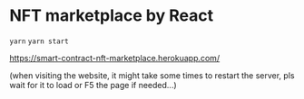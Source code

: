 # NFT marketplace by React

`yarn`
`yarn start`



https://smart-contract-nft-marketplace.herokuapp.com/


(when visiting the website, it might take some times to restart the server, pls wait for it to load or F5 the page if needed...)